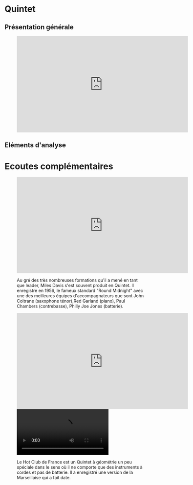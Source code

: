 # Quintet

## Présentation générale

<figure class="app-frame formations text-align-center" data-title="A Night In Tunisia - Art Blakey and The Jazz Messangers">
<iframe width="560" height="315" src="https://www.youtube.com/embed/FHKyVJ5YfNU" title="YouTube video player" frameborder="0" allow="accelerometer; autoplay; clipboard-write; encrypted-media; gyroscope; picture-in-picture; web-share" allowfullscreen></iframe>
<!--<video src="assets/images/Art.Blakey.the.Jazz.Messengers-A.Night.in.Tunisia_360p" controls>-->
</figure>


## Eléments d'analyse

# Ecoutes complémentaires
<div class="encarts">
<figure class="app-frame encart text-align-center formations" data-title="Round Midnight - Miles Davis Quintet">
    <iframe width="560" height="315" src="https://www.youtube.com/embed/GIgLt7LAZF0" title="YouTube video player" frameborder="0" allow="accelerometer; autoplay; clipboard-write; encrypted-media; gyroscope; picture-in-picture; web-share" allowfullscreen></iframe>
   <!-- <video controls src="assets/images/Miles.Davis.Quintet-Round.Midnight"></video>-->
  <p>
 Au gré des très nombreuses formations qu'il a mené en tant que leader, Miles Davis s'est souvent produit en Quintet. Il enregistre en 1956, le fameux standard "Round Midnight" avec une des meilleures équipes d'accompagnateurs que sont John Coltrane (saxophone ténor),Red Garland (piano), Paul Chambers (contrebasse), Philly Joe Jones (batterie). 
  </p>
</figure>
<figure class="app-frame encart text-align-center formations" data-title="Echoes of France - Quintet Hot Club de France">
<iframe width="560" height="315" src="https://www.youtube.com/embed/QyjJ3ThpRkA" title="YouTube video player" frameborder="0" allow="accelerometer; autoplay; clipboard-write; encrypted-media; gyroscope; picture-in-picture; web-share" allowfullscreen></iframe>
  <video controls src="assets/images/Hot.Club.of.France-Echoes.of.France_v720P.mp4"></video>
  <p>
  Le Hot Club de France est un Quintet à géométrie un peu spéciale dans le sens où il ne comporte que des instruments à cordes et pas de batterie. Il a enregistré une version de la Marseillaise qui a fait date.
  </p>
</figure>
</div>